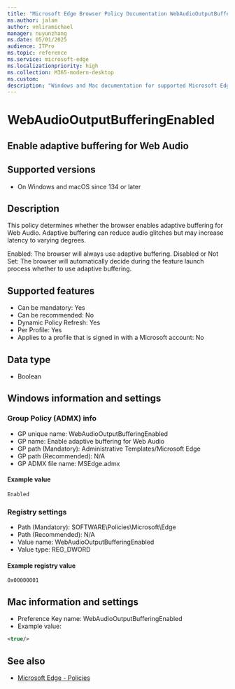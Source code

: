 ```yaml
---
title: "Microsoft Edge Browser Policy Documentation WebAudioOutputBufferingEnabled"
ms.author: jalam
author: vmliramichael
manager: nuyunzhang
ms.date: 05/01/2025
audience: ITPro
ms.topic: reference
ms.service: microsoft-edge
ms.localizationpriority: high
ms.collection: M365-modern-desktop
ms.custom:
description: "Windows and Mac documentation for supported Microsoft Edge Browser policy: Enable adaptive buffering for Web Audio"
---
```


<!--THIS FILE IS AUTOMATICALLY GENERATED. MANUAL CHANGES WILL BE OVERWRITTEN.-->
<!--Please contact the Microsoft Edge Manageability team with any questions.-->

# WebAudioOutputBufferingEnabled

## Enable adaptive buffering for Web Audio


## Supported versions

- On Windows and macOS since 134 or later

## Description

This policy determines whether the browser enables adaptive buffering
for Web Audio. Adaptive buffering can reduce audio glitches but may
increase latency to varying degrees.

Enabled: The browser will always use adaptive buffering.
Disabled or Not Set: The browser will automatically decide during the
  feature launch process whether to use adaptive buffering.

## Supported features

- Can be mandatory: Yes
- Can be recommended: No
- Dynamic Policy Refresh: Yes
- Per Profile: Yes
- Applies to a profile that is signed in with a Microsoft account: No

## Data type

- Boolean

## Windows information and settings

### Group Policy (ADMX) info

- GP unique name: WebAudioOutputBufferingEnabled
- GP name: Enable adaptive buffering for Web Audio
- GP path (Mandatory): Administrative Templates/Microsoft Edge
- GP path (Recommended): N/A
- GP ADMX file name: MSEdge.admx

#### Example value

```
Enabled
```

### Registry settings

- Path (Mandatory): SOFTWARE\Policies\Microsoft\Edge
- Path (Recommended): N/A
- Value name: WebAudioOutputBufferingEnabled
- Value type: REG_DWORD

#### Example registry value

```
0x00000001
```


## Mac information and settings

- Preference Key name: WebAudioOutputBufferingEnabled
- Example value:

```xml
<true/>
```

## See also
- [Microsoft Edge - Policies](../microsoft-edge-policies.md)
